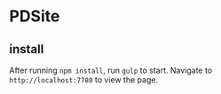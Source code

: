 # PDSite

## install

After running `npm install`, run `gulp` to start. Navigate to `http://localhost:7780` to view the page.